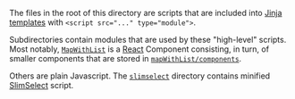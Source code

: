 The files in the root of this directory are scripts that are included into [Jinja templates](/langworld_db_pyramid/templates)
with `<script src="..." type="module">`.

Subdirectories contain modules that are used by these
"high-level" scripts. Most notably, [`MapWithList`](mapWithList/MapWithList.js) is
a [React](https://reactjs.org/) Component consisting, in turn, of smaller components that are stored
in [`mapWithList/components`](mapWithList/components).

Others are plain Javascript. The [`slimselect`](slimselect) directory contains minified [SlimSelect](https://slimselectjs.com/) script.